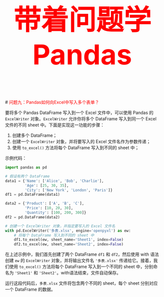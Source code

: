 



<p style="font-size: 90px;font-weight: bold;text-align: center;color: red;">带着问题学Pandas</p>
# <font color='red'>问题九：Pandas如何向Excel中写入多个表单？</font>

要将多个 Pandas DataFrame 写入到一个 Excel 文件中，可以使用 Pandas 的 `ExcelWriter` 对象。`ExcelWriter` 允许你将多个 DataFrame 写入到同一个 Excel 文件的不同 sheet 中。下面是实现这一功能的步骤：

1. 创建多个 DataFrame；
2. 创建一个 `ExcelWriter` 对象，并将要写入的 Excel 文件名作为参数传递；
3. 使用 `to_excel()` 方法将每个 DataFrame 写入到不同的 sheet 中；

示例代码：

```python
import pandas as pd

# 假设有两个 DataFrame
data1 = {'Name': ['Alice', 'Bob', 'Charlie'],
         'Age': [25, 30, 35],
         'City': ['New York', 'London', 'Paris']}
df1 = pd.DataFrame(data1)

data2 = {'Product': ['A', 'B', 'C'],
         'Price': [10, 20, 30],
         'Quantity': [100, 200, 300]}
df2 = pd.DataFrame(data2)

# 创建一个 ExcelWriter 对象，并指定要写入的 Excel 文件名
with pd.ExcelWriter('多表.xlsx', engine='openpyxl') as ew:
    # 将每个 DataFrame 写入到不同的 sheet 中
    df1.to_excel(ew, sheet_name='Sheet1', index=False)
    df2.to_excel(ew, sheet_name='Sheet2', index=False)
```

在上述示例中，我们首先创建了两个 DataFrame `df1` 和 `df2`，然后使用 with 语法创建 `ew` 的 `ExcelWriter` 对象，并将输出文件名 `'多表.xlsx'` 传递给它。接着，我们使用 `to_excel()` 方法将每个 DataFrame 写入到一个不同的 sheet 中，分别命名为 `'Sheet1'` 和 `'Sheet2'`。with语法结束，文件自动保存。

运行这段代码后，`多表.xlsx` 文件将包含两个不同的 sheet，每个 sheet 分别对应一个 DataFrame 的数据。